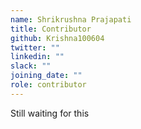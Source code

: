 ```yaml
---
name: Shrikrushna Prajapati
title: Contributor
github: Krishna100604
twitter: ""
linkedin: ""
slack: ""
joining_date: ""
role: contributor
---
```


Still waiting for this
